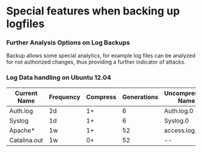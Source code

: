 # Special features when backing up logfiles
### Further Analysis Options on Log Backups
Backup allows some special analytics, for example log files can be analyzed for not authorized changes, thus providing a further indicator of attacks.

### Log Data handling on Ubuntu 12.04

|Current Name	|Frequency	|Compress	|Generations	|Uncompressed Name	|
| ------------- |-----------| --------- | ------------- | ----------------- |
|Auth.log		|2d			|1+			|6				|Auth.log.0			|
|Syslog			|1d			|1+			|6				|Syslog.0			|
|Apache*		|1w			|1+			|52				|access.log.1		|
|Catalina.out	|1w			|0+			|52				|--					|